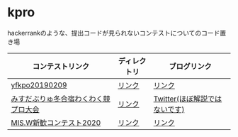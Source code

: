 # kpro

hackerrankのような、提出コードが見られないコンテストについてのコード置き場

| コンテストリンク | ディレクトリ | ブログリンク |
|-|-|-|
| [yfkpo20190209](https://www.hackerrank.com/contests/yfkpo20190209/challenges) | [リンク](https://github.com/emtsubasa/kpro/tree/master/yfkpo20190209) | [リンク](https://emtubasa.hateblo.jp/entry/2019/02/12/210000) |
| [みすだぶりゅ冬合宿わくわく競プロ大会](https://www.hackerrank.com/contests/misw-wintercontest2020/challenges) | [リンク](https://github.com/emtsubasa/kpro/tree/master/misw-wintercontest2020) | [Twitter(ほぼ解説ではないです)](https://twitter.com/emtsu_ba/status/1234782235598868480) |
| [MIS.W新歓コンテスト2020](https://www.hackerrank.com/contests/misw-welcomecontest2020/challenges) | [リンク](https://github.com/emtsubasa/kpro/tree/master/misw-welcomecontest2020) | [リンク](https://emtubasa.hateblo.jp/entry/2020/04/23/210517) |
